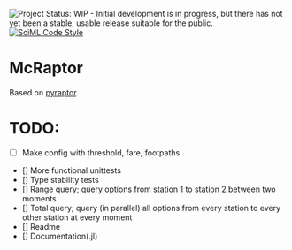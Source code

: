 ![Project Status: WIP - Initial development is in progress, but there has not yet been a stable, usable release suitable for the public.](https://www.repostatus.org/badges/latest/wip.svg)
[![SciML Code Style](https://img.shields.io/static/v1?label=code%20style&message=SciML&color=9558b2&labelColor=389826)](https://github.com/SciML/SciMLStyle)

# McRaptor
Based on [pyraptor](https://github.com/lmeulen/pyraptor).


# TODO:
- [ ] Make config with threshold, fare, footpaths
- [] More functional unittests
- [] Type stability tests
- [] Range query; query options from station 1 to station 2 between two moments
- [] Total query; query (in parallel) all options from every station to every other station at every moment
- [] Readme
- [] Documentation(.jl)

